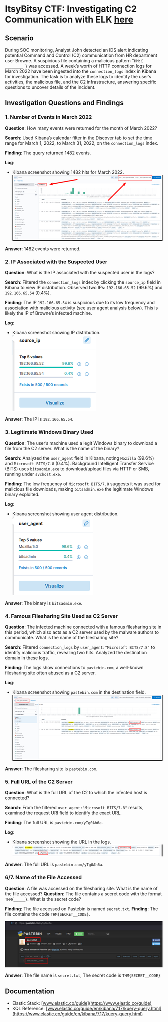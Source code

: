 

# ItsyBitsy CTF: Investigating C2 Communication with ELK [here](https://tryhackme.com/room/itsybitsy)

## Scenario

During SOC monitoring, Analyst John detected an IDS alert indicating potential Command and Control (C2) communication from HR department user Browne. A suspicious file containing a malicious pattern `THM:{ ________ }` was accessed. A week’s worth of HTTP connection logs for March 2022 have been ingested into the `connection_logs` index in Kibana for investigation. The task is to analyze these logs to identify the user’s activities, the malicious file, and the C2 infrastructure, answering specific questions to uncover details of the incident.

## Investigation Questions and Findings

### 1. Number of Events in March 2022
**Question**: How many events were returned for the month of March 2022?

**Search**: Used Kibana’s calendar filter in the Discover tab to set the time range for March 1, 2022, to March 31, 2022, on the `connection_logs` index.

**Finding**: The query returned 1482 events.

**Log**:
- Kibana screenshot showing 1482 hits for March 2022.
![March 2022 Events](./screenshots/1.png)

**Answer**: 1482 events were returned.

### 2. IP Associated with the Suspected User
**Question**: What is the IP associated with the suspected user in the logs?

**Search**: Filtered the `connection_logs` index by clicking the `source_ip` field in Kibana to view IP distribution. Observed two IPs: `192.166.65.52` (99.6%) and `192.166.65.54` (0.4%).

**Finding**: The IP `192.166.65.54` is suspicious due to its low frequency and association with malicious activity (see user agent analysis below). This is likely the IP of Browne’s infected machine.

**Log**:
- Kibana screenshot showing IP distribution.
![Source IP Distribution](./screenshots/2.png)

**Answer**: The IP is `192.166.65.54`.

### 3. Legitimate Windows Binary Used
**Question**: The user’s machine used a legit Windows binary to download a file from the C2 server. What is the name of the binary?

**Search**: Analyzed the `user_agent` field in Kibana, noting `Mozilla` (99.6%) and `Microsoft BITS/7.8` (0.4%). Background Intelligent Transfer Service (BITS) uses `bitsadmin.exe` to download/upload files via HTTP or SMB, running under `svchost.exe`.

**Finding**: The low frequency of `Microsoft BITS/7.8` suggests it was used for malicious file downloads, making `bitsadmin.exe` the legitimate Windows binary exploited.

**Log**:
- Kibana screenshot showing user agent distribution.
![User Agent Distribution](./screenshots/3.png)

**Answer**: The binary is `bitsadmin.exe`.

### 4. Famous Filesharing Site Used as C2 Server
**Question**: The infected machine connected with a famous filesharing site in this period, which also acts as a C2 server used by the malware authors to communicate. What is the name of the filesharing site?

**Search**: Filtered `connection_logs` by `user_agent:"Microsoft BITS/7.8"` to identify malicious traffic, revealing two hits. Analyzed the destination domain in these logs.

**Finding**: The logs show connections to `pastebin.com`, a well-known filesharing site often abused as a C2 server.

**Log**:
- Kibana screenshot showing `pastebin.com` in the destination field.
![Pastebin Connection](./screenshots/4.png)

**Answer**: The filesharing site is `pastebin.com`.

### 5. Full URL of the C2 Server
**Question**: What is the full URL of the C2 to which the infected host is connected?

**Search**: From the filtered `user_agent:"Microsoft BITS/7.8"` results, examined the request URI field to identify the exact URL.

**Finding**: The full URL is `pastebin.com/yTg0Ah6a`.

**Log**:
- Kibana screenshot showing the URL in the logs.
![C2 URL](./screenshots/5.png)

**Answer**: The full URL is `pastebin.com/yTg0Ah6a`.

### 6/7. Name of the File Accessed
**Question**: A file was accessed on the filesharing site. What is the name of the file accessed?
**Question**: The file contains a secret code with the format `THM{_____}`. What is the secret code?


**Finding**: The file accessed on Pastebin is named `secret.txt`.
**Finding**: The file contains the code `THM{SECRET__CODE}`.


![Pastebin File](./screenshots/6.png)


**Answer**: The file name is `secret.txt`, The secret code is `THM{SECRET__CODE}`


## Documentation
- Elastic Stack: [www.elastic.co/guide](https://www.elastic.co/guide)
- KQL Reference: [www.elastic.co/guide/en/kibana/7.17/kuery-query.html](https://www.elastic.co/guide/en/kibana/7.17/kuery-query.html)

